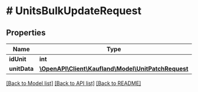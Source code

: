 # # UnitsBulkUpdateRequest

## Properties

Name | Type | Description | Notes
------------ | ------------- | ------------- | -------------
**idUnit** | **int** |  |
**unitData** | [**\OpenAPI\Client\Kaufland\Model\UnitPatchRequest**](UnitPatchRequest.md) |  |

[[Back to Model list]](../../README.md#models) [[Back to API list]](../../README.md#endpoints) [[Back to README]](../../README.md)
